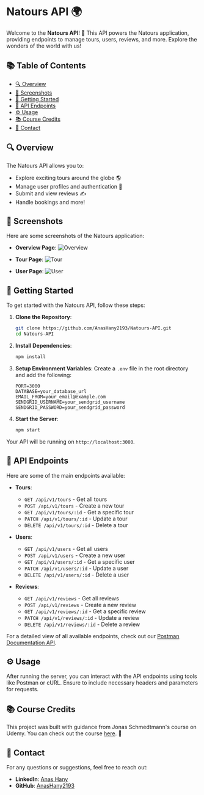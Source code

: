 # Natours API 🌍

Welcome to the **Natours API**! 🚀 This API powers the Natours application, providing endpoints to manage tours, users, reviews, and more. Explore the wonders of the world with us!

## 📚 Table of Contents

- [🔍 Overview](#overview)
- [📸 Screenshots](#screenshots)
- [🚀 Getting Started](#getting-started)
- [🔧 API Endpoints](#api-endpoints)
- [⚙️ Usage](#usage)
- [📚 Course Credits](#screenshots)
- [💬 Contact](#contact)

## 🔍 Overview

The Natours API allows you to:

- Explore exciting tours around the globe 🌎
- Manage user profiles and authentication 🔑
- Submit and view reviews ✍️
- Handle bookings and more!

## 📸 Screenshots

Here are some screenshots of the Natours application:

- **Overview Page**:
  ![Overview](public/img/overview.png)

- **Tour Page**:
  ![Tour](public/img/tour.png)

- **User Page**:
  ![User](public/img/me.png)

## 🚀 Getting Started

To get started with the Natours API, follow these steps:

1. **Clone the Repository**:

   ```bash
   git clone https://github.com/AnasHany2193/Natours-API.git
   cd Natours-API
   ```

2. **Install Dependencies**:

   ```bash
   npm install
   ```

3. **Setup Environment Variables**:
   Create a `.env` file in the root directory and add the following:

   ```env
   PORT=3000
   DATABASE=your_database_url
   EMAIL_FROM=your_email@example.com
   SENDGRID_USERNAME=your_sendgrid_username
   SENDGRID_PASSWORD=your_sendgrid_password
   ```

4. **Start the Server**:
   ```bash
   npm start
   ```

Your API will be running on `http://localhost:3000`.

## 🔧 API Endpoints

Here are some of the main endpoints available:

- **Tours**:

  - `GET /api/v1/tours` - Get all tours
  - `POST /api/v1/tours` - Create a new tour
  - `GET /api/v1/tours/:id` - Get a specific tour
  - `PATCH /api/v1/tours/:id` - Update a tour
  - `DELETE /api/v1/tours/:id` - Delete a tour

- **Users**:

  - `GET /api/v1/users` - Get all users
  - `POST /api/v1/users` - Create a new user
  - `GET /api/v1/users/:id` - Get a specific user
  - `PATCH /api/v1/users/:id` - Update a user
  - `DELETE /api/v1/users/:id` - Delete a user

- **Reviews**:
  - `GET /api/v1/reviews` - Get all reviews
  - `POST /api/v1/reviews` - Create a new review
  - `GET /api/v1/reviews/:id` - Get a specific review
  - `PATCH /api/v1/reviews/:id` - Update a review
  - `DELETE /api/v1/reviews/:id` - Delete a review

For a detailed view of all available endpoints, check out our [Postman Documentation API](https://documenter.getpostman.com/view/36491830/2sA3kVkMEX).

## ⚙️ Usage

After running the server, you can interact with the API endpoints using tools like Postman or cURL. Ensure to include necessary headers and parameters for requests.

## 📚 Course Credits

This project was built with guidance from Jonas Schmedtmann's course on Udemy. You can check out the course [here](https://www.udemy.com/share/101Wv6/). 🌟

## 💬 Contact

For any questions or suggestions, feel free to reach out:

- **LinkedIn**: [Anas Hany](https://www.linkedin.com/in/anashany219/)
- **GitHub**: [AnasHany2193](https://github.com/AnasHany2193)
